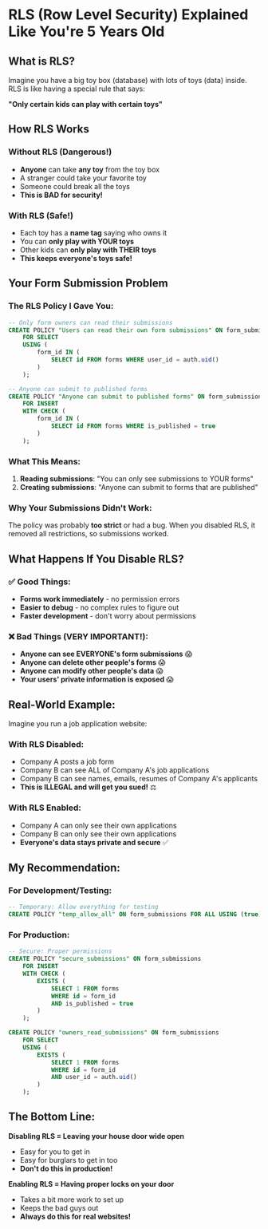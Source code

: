 # RLS (Row Level Security) Explained Like You're 5 Years Old

## What is RLS?

Imagine you have a big toy box (database) with lots of toys (data) inside. RLS is like having a special rule that says:

**"Only certain kids can play with certain toys"**

## How RLS Works

### Without RLS (Dangerous!)
- **Anyone** can take **any toy** from the toy box
- A stranger could take your favorite toy
- Someone could break all the toys
- **This is BAD for security!**

### With RLS (Safe!)
- Each toy has a **name tag** saying who owns it
- You can **only play with YOUR toys**
- Other kids can **only play with THEIR toys**
- **This keeps everyone's toys safe!**

## Your Form Submission Problem

### The RLS Policy I Gave You:
```sql
-- Only form owners can read their submissions
CREATE POLICY "Users can read their own form submissions" ON form_submissions
    FOR SELECT 
    USING (
        form_id IN (
            SELECT id FROM forms WHERE user_id = auth.uid()
        )
    );

-- Anyone can submit to published forms
CREATE POLICY "Anyone can submit to published forms" ON form_submissions
    FOR INSERT 
    WITH CHECK (
        form_id IN (
            SELECT id FROM forms WHERE is_published = true
        )
    );
```

### What This Means:
1. **Reading submissions**: "You can only see submissions to YOUR forms"
2. **Creating submissions**: "Anyone can submit to forms that are published"

### Why Your Submissions Didn't Work:
The policy was probably **too strict** or had a bug. When you disabled RLS, it removed all restrictions, so submissions worked.

## What Happens If You Disable RLS?

### ✅ Good Things:
- **Forms work immediately** - no permission errors
- **Easier to debug** - no complex rules to figure out
- **Faster development** - don't worry about permissions

### ❌ Bad Things (VERY IMPORTANT!):
- **Anyone can see EVERYONE's form submissions** 😱
- **Anyone can delete other people's forms** 😱
- **Anyone can modify other people's data** 😱
- **Your users' private information is exposed** 😱

## Real-World Example:

Imagine you run a job application website:

### With RLS Disabled:
- Company A posts a job form
- Company B can see ALL of Company A's job applications
- Company B can see names, emails, resumes of Company A's applicants
- **This is ILLEGAL and will get you sued!** ⚖️

### With RLS Enabled:
- Company A can only see their own applications
- Company B can only see their own applications
- **Everyone's data stays private and secure** ✅

## My Recommendation:

### For Development/Testing:
```sql
-- Temporary: Allow everything for testing
CREATE POLICY "temp_allow_all" ON form_submissions FOR ALL USING (true);
```

### For Production:
```sql
-- Secure: Proper permissions
CREATE POLICY "secure_submissions" ON form_submissions
    FOR INSERT 
    WITH CHECK (
        EXISTS (
            SELECT 1 FROM forms 
            WHERE id = form_id 
            AND is_published = true
        )
    );

CREATE POLICY "owners_read_submissions" ON form_submissions
    FOR SELECT 
    USING (
        EXISTS (
            SELECT 1 FROM forms 
            WHERE id = form_id 
            AND user_id = auth.uid()
        )
    );
```

## The Bottom Line:

**Disabling RLS = Leaving your house door wide open**
- Easy for you to get in
- Easy for burglars to get in too
- **Don't do this in production!**

**Enabling RLS = Having proper locks on your door**
- Takes a bit more work to set up
- Keeps the bad guys out
- **Always do this for real websites!**